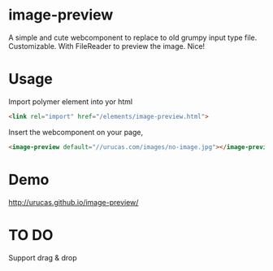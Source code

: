 image-preview
============

A simple and cute webcomponent to replace to old grumpy input type file. Customizable. With FileReader to preview the image. Nice!

Usage
=====

Import polymer element into yor html
```html
<link rel="import" href="/elements/image-preview.html">
```

Insert the webcomponent on your page,
```html
<image-preview default="//urucas.com/images/no-image.jpg"></image-preview>
```

Demo
====
<a href="http://urucas.github.io/image-preview/">http://urucas.github.io/image-preview/</a>


TO DO
===== 
Support drag & drop
